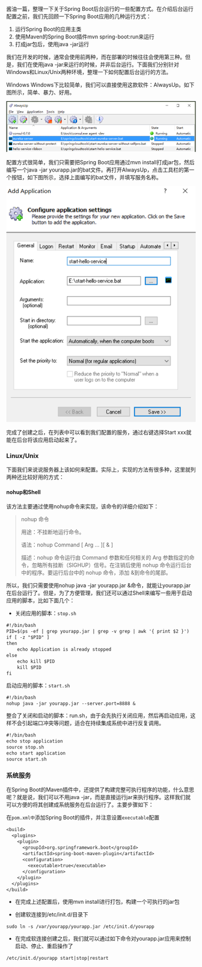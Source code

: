 酱油一篇，整理一下关于Spring Boot后台运行的一些配置方式。在介绍后台运行配置之前，我们先回顾一下Spring Boot应用的几种运行方式：

1. 运行Spring Boot的应用主类  
2. 使用Maven的Spring Boot插件mvn spring-boot:run来运行  
3. 打成jar包后，使用java -jar运行

我们在开发的时候，通常会使用前两种，而在部署的时候往往会使用第三种。但是，我们在使用java -jar来运行的时候，并非后台运行。下面我们分别针对Windows和Linux/Unix两种环境，整理一下如何配置后台运行的方法。

Windows
Windows下比较简单，我们可以直接使用这款软件：AlwaysUp。如下图所示，简单、暴力、好用。

![AlwaysUp](imgs/alwaysup-1.png)

配置方式很简单，我们只需要把Spring Boot应用通过mvn install打成jar包，然后编写一个java -jar yourapp.jar的bat文件。再打开AlwaysUp，点击工具栏的第一个按钮，如下图所示，选择上面编写的bat文件，并填写服务名称。

![AlwaysUp2](imgs/alwaysup-2.png)


完成了创建之后，在列表中可以看到我们配置的服务，通过右键选择Start xxx就能在后台将该应用启动起来了。

### Linux/Unix

下面我们来说说服务器上该如何来配置。实际上，实现的方法有很多种，这里就列两种还比较好用的方式：

#### nohup和Shell

该方法主要通过使用nohup命令来实现，该命令的详细介绍如下：

> nohup 命令
>
> 用途：不挂断地运行命令。
>
> 语法：nohup Command [ Arg … ][ & ]
>
> 描述：nohup 命令运行由 Command 参数和任何相关的 Arg 参数指定的命令，忽略所有挂断（SIGHUP）信号。在注销后使用 nohup 命令运行后台中的程序。要运行后台中的 nohup 命令，添加 &到命令的尾部。

所以，我们只需要使用nohup java -jar yourapp.jar &命令，就能让yourapp.jar在后台运行了。但是，为了方便管理，我们还可以通过Shell来编写一些用于启动应用的脚本，比如下面几个：

* 关闭应用的脚本：`stop.sh`
```
#!/bin/bash
PID=$(ps -ef | grep yourapp.jar | grep -v grep | awk '{ print $2 }')
if [ -z "$PID" ]
then
    echo Application is already stopped
else
    echo kill $PID
    kill $PID
fi

```
启动应用的脚本：`start.sh`
```
#!/bin/bash
nohup java -jar yourapp.jar --server.port=8888 &

```
整合了关闭和启动的脚本：run.sh，由于会先执行关闭应用，然后再启动应用，这样不会引起端口冲突等问题，适合在持续集成系统中进行反复调用。
```
#!/bin/bash
echo stop application
source stop.sh
echo start application
source start.sh

```
### 系统服务

在Spring Boot的Maven插件中，还提供了构建完整可执行程序的功能，什么意思呢？就是说，我们可以不用java -jar，而是直接运行jar来执行程序。这样我们就可以方便的将其创建成系统服务在后台运行了。主要步骤如下：

在`pom.xml中`添加Spring Boot的插件，并注意设置`executable`配置
```
<build> 
  <plugins> 
    <plugin> 
      <groupId>org.springframework.boot</groupId>  
      <artifactId>spring-boot-maven-plugin</artifactId>  
      <configuration> 
        <executable>true</executable> 
      </configuration> 
    </plugin> 
  </plugins> 
</build>

```
* 在完成上述配置后，使用mvn install进行打包，构建一个可执行的jar包

* 创建软连接到/etc/init.d/目录下
```
sudo ln -s /var/yourapp/yourapp.jar /etc/init.d/yourapp

```
* 在完成软连接创建之后，我们就可以通过如下命令对yourapp.jar应用来控制启动、停止、重启操作了
```
/etc/init.d/yourapp start|stop|restart

```